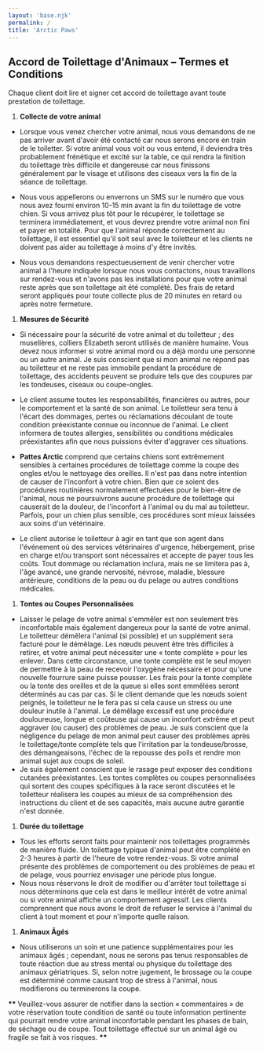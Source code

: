 ```yaml
---
layout: 'base.njk'
permalink: /
title: 'Arctic Paws'
---
```


## Accord de Toilettage d'Animaux – Termes et Conditions

Chaque client doit lire et signer cet accord de toilettage avant toute prestation de toilettage.

1. **Collecte de votre animal**

- Lorsque vous venez chercher votre animal, nous vous demandons de ne pas arriver avant d'avoir été contacté car nous serons encore en train de le toiletter. Si votre animal vous voit ou vous entend, il deviendra très probablement frénétique et excité sur la table, ce qui rendra la finition du toilettage très difficile et dangereuse car nous finissons généralement par le visage et utilisons des ciseaux vers la fin de la séance de toilettage.

- Nous vous appellerons ou enverrons un SMS sur le numéro que vous nous avez fourni environ 10-15 min avant la fin du toilettage de votre chien. Si vous arrivez plus tôt pour le récupérer, le toilettage se terminera immédiatement, et vous devrez prendre votre animal non fini et payer en totalité. Pour que l'animal réponde correctement au toilettage, il est essentiel qu'il soit seul avec le toiletteur et les clients ne doivent pas aider au toilettage à moins d'y être invités.

- Nous vous demandons respectueusement de venir chercher votre animal à l'heure indiquée lorsque nous vous contactons, nous travaillons sur rendez-vous et n'avons pas les installations pour que votre animal reste après que son toilettage ait été complété. Des frais de retard seront appliqués pour toute collecte plus de 20 minutes en retard ou après notre fermeture.

1. **Mesures de Sécurité**

- Si nécessaire pour la sécurité de votre animal et du toiletteur ; des muselières, colliers Elizabeth seront utilisés de manière humaine. Vous devez nous informer si votre animal mord ou a déjà mordu une personne ou un autre animal. Je suis conscient que si mon animal ne répond pas au toiletteur et ne reste pas immobile pendant la procédure de toilettage, des accidents peuvent se produire tels que des coupures par les tondeuses, ciseaux ou coupe-ongles.
- Le client assume toutes les responsabilités, financières ou autres, pour le comportement et la santé de son animal. Le toiletteur sera tenu à l'écart des dommages, pertes ou réclamations découlant de toute condition préexistante connue ou inconnue de l'animal. Le client informera de toutes allergies, sensibilités ou conditions médicales préexistantes afin que nous puissions éviter d'aggraver ces situations.

- **Pattes Arctic** comprend que certains chiens sont extrêmement sensibles à certaines procédures de toilettage comme la coupe des ongles et/ou le nettoyage des oreilles. Il n'est pas dans notre intention de causer de l'inconfort à votre chien. Bien que ce soient des procédures routinières normalement effectuées pour le bien-être de l'animal, nous ne poursuivrons aucune procédure de toilettage qui causerait de la douleur, de l'inconfort à l'animal ou du mal au toiletteur. Parfois, pour un chien plus sensible, ces procédures sont mieux laissées aux soins d'un vétérinaire.

- Le client autorise le toiletteur à agir en tant que son agent dans l'événement où des services vétérinaires d'urgence, hébergement, prise en charge et/ou transport sont nécessaires et accepte de payer tous les coûts. Tout dommage ou réclamation inclura, mais ne se limitera pas à, l'âge avancé, une grande nervosité, névrose, maladie, blessure antérieure, conditions de la peau ou du pelage ou autres conditions médicales.

1. **Tontes ou Coupes Personnalisées**

- Laisser le pelage de votre animal s'emmêler est non seulement très inconfortable mais également dangereux pour la santé de votre animal. Le toiletteur démêlera l'animal (si possible) et un supplément sera facturé pour le démêlage. Les nœuds peuvent être très difficiles à retirer, et votre animal peut nécessiter une « tonte complète » pour les enlever. Dans cette circonstance, une tonte complète est le seul moyen de permettre à la peau de recevoir l'oxygène nécessaire et pour qu'une nouvelle fourrure saine puisse pousser. Les frais pour la tonte complète ou la tonte des oreilles et de la queue si elles sont emmêlées seront déterminés au cas par cas. Si le client demande que les nœuds soient peignés, le toiletteur ne le fera pas si cela cause un stress ou une douleur inutile à l'animal. Le démêlage excessif est une procédure douloureuse, longue et coûteuse qui cause un inconfort extrême et peut aggraver (ou causer) des problèmes de peau. Je suis conscient que la négligence du pelage de mon animal peut causer des problèmes après le toilettage/tonte complète tels que l'irritation par la tondeuse/brosse, des démangeaisons, l'échec de la repousse des poils et rendre mon animal sujet aux coups de soleil.
- Je suis également conscient que le rasage peut exposer des conditions cutanées préexistantes. Les tontes complètes ou coupes personnalisées qui sortent des coupes spécifiques à la race seront discutées et le toiletteur réalisera les coupes au mieux de sa compréhension des instructions du client et de ses capacités, mais aucune autre garantie n'est donnée.

1. **Durée du toilettage**

- Tous les efforts seront faits pour maintenir nos toilettages programmés de manière fluide. Un toilettage typique d'animal peut être complété en 2-3 heures à partir de l'heure de votre rendez-vous. Si votre animal présente des problèmes de comportement ou des problèmes de peau et de pelage, vous pourriez envisager une période plus longue.
- Nous nous réservons le droit de modifier ou d'arrêter tout toilettage si nous déterminons que cela est dans le meilleur intérêt de votre animal ou si votre animal affiche un comportement agressif. Les clients comprennent que nous avons le droit de refuser le service à l'animal du client à tout moment et pour n'importe quelle raison.

1. **Animaux Âgés**

- Nous utiliserons un soin et une patience supplémentaires pour les animaux âgés ; cependant, nous ne serons pas tenus responsables de toute réaction due au stress mental ou physique du toilettage des animaux gériatriques. Si, selon notre jugement, le brossage ou la coupe est déterminé comme causant trop de stress à l'animal, nous modifierons ou terminerons la coupe.

**\*\*** Veuillez-vous assurer de notifier dans la section « commentaires » de votre réservation toute condition de santé ou toute information pertinente qui pourrait rendre votre animal inconfortable pendant les phases de bain, de séchage ou de coupe. Tout toilettage effectué sur un animal âgé ou fragile se fait à vos risques. **\*\***